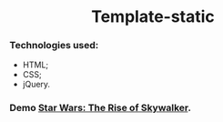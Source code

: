 <div align="center">
  <h1>Template-static</h2>
</div>

### Technologies used:
- HTML;
- CSS;
- jQuery.

### Demo  [Star Wars: The Rise of Skywalker](https://maxbo8.github.io/template-static/).
